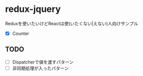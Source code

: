# redux-jquery

Reduxを使いたいけどReactは使(いたくない|えない)人向けサンプル

- [x] Counter

## TODO

- [ ] Dispatcherで値を渡すパターン
- [ ] 非同期処理が入ったパターン

